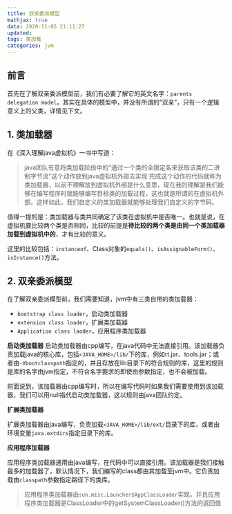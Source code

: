 ```yaml
---
title: 双亲委派模型
mathjax: true
data: 2020-11-05 21:11:27
updated:
tags: 类加载
categories: jvm
---
```


## 前言

首先在了解双亲委派模型前，我们有必要了解它的英文名字：`parents delegation model`。其实在具体的模型中，并没有所谓的“双亲”，只有一个逻辑意义上的父类，详情见下文。

## 1. 类加载器

在《深入理解java虚拟机》一书中写道：
>java团队有意将类加载阶段中的“通过一个类的全限定名来获取该类的二进制字节流”这个动作放到java虚拟机外部去实现
完成这个动作的代码就称为类加载器，以前不理解放到虚拟机外部是什么意思，现在我的理解是我们能够在编写程序时就能够编写目标类的加载过程，这也就是所谓的在虚拟机外部。这样如此，我们自定义的类加载器就能够处理我们自定义的字节码。

值得一提的是：类加载器与类共同确定了该类在虚拟机中是否唯一。也就是说，在虚拟机要比较两个类是否相同，比较的前提是**待比较的两个类是由同一个类加载器加载到虚拟机中的**，才有比较的意义。

这里的比较包括：`instanceof`、Class对象的`equals()`、`isAssignableForm()`、`isInstance()`方法。

## 2. 双亲委派模型

在了解双亲委派模型前，我们需要知道，jvm中有三类自带的类加载器：

- `bootstrap class loader`，启动类加载器
- `extension class loader`，扩展类加载器
- `Application class laoder`，应用程序类加载器

**启动类加载器**
启动类加载器由cpp编写，在java代码中无法直接引用。该加载器负责加载java的核心库，包括`<JAVA_HOME>/lib/`下的库，例如rt.jar、tools.jar；或者由`-Xbootclasspath`指定的，并且存放在lib目录下的符合规则的库，这里的规则是库的名字由jvm指定，不符合名字要求的即使由参数指定，也不会被加载。

前面说到，该加载器由cpp编写时，所以在编写代码时如果我们需要使用到该加载器，我们可以用null指代启动类加载器，这以规则由java团队约定。

**扩展类加载器**

扩展类加载器由java编写，负责加载`<JAVA_HOME>/lib/ext/`目录下的库，或者由环境变量`java.extdirs`指定目录下的库。

**应用程序加载器**

应用程序类加载器通用由java编写，在代码中可以直接引用。该加载器是我们接触最多的加载器了，默认情况下，我们编写的class都由其加载至jvm中。它负责加载由`classpath`参数指定路径下的类库。

>应用程序类加载器由`sun.misc.Launcher$AppClassLoader`实现。并且应用程序类加载器是ClassLoader中的getSystemClassLoader()方法的返回值